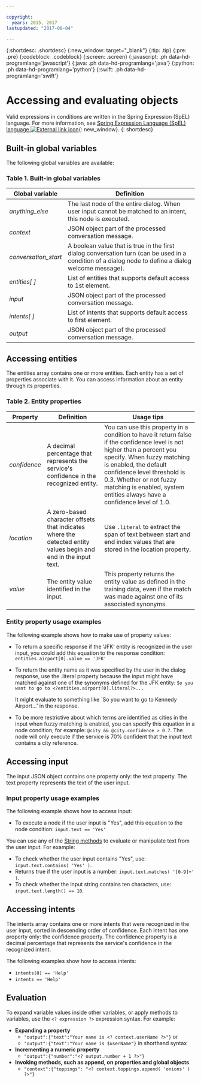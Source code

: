 ```yaml
---

copyright:
  years: 2015, 2017
lastupdated: "2017-08-04"

---
```


{:shortdesc: .shortdesc}
{:new_window: target="_blank"}
{:tip: .tip}
{:pre: .pre}
{:codeblock: .codeblock}
{:screen: .screen}
{:javascript: .ph data-hd-programlang='javascript'}
{:java: .ph data-hd-programlang='java'}
{:python: .ph data-hd-programlang='python'}
{:swift: .ph data-hd-programlang='swift'}

# Accessing and evaluating objects

Valid expressions in conditions are written in the Spring Expression (SpEL) language. For more information, see [Spring Expression Language (SpEL) language ![External link icon](../../icons/launch-glyph.svg "External link icon")](http://docs.spring.io/spring/docs/current/spring-framework-reference/html/expressions.html){: new_window}.
{: shortdesc}

## Built-in global variables

The following global variables are available:

### Table 1. Built-in global variables

| Global variable      | Definition |
|----------------------|------------|
| *anything_else*      | The last node of the entire dialog. When user input cannot be matched to an intent, this node is executed. |
| *context*            | JSON object part of the processed conversation message. |
| *conversation_start* | A boolean value that is true in the first dialog conversation turn (can be used in a condition of a dialog node to define a dialog welcome message). |
| *entities[ ]*        | List of entities that supports default access to 1st element. |
| *input*              | JSON object part of the processed conversation message. |
| *intents[ ]*         | List of intents that supports default access to first element. |
| *output*             | JSON object part of the processed conversation message. |

## Accessing entities

The entities array contains one or more entities. Each entity has a set of properties associate with it. You can access information about an entity through its properties.

### Table 2. Entity properties

| Property              | Definition | Usage tips |
|-----------------------|------------|------------|
| *confidence*          | A decimal percentage that represents the service's confidence in the recognized entity. | You can use this property in a condition to have it return false if the confidence level is not higher than a percent you specify. When fuzzy matching is enabled, the default confidence level threshold is 0.3. Whether or not fuzzy matching is enabled, system entities always have a confidence level of 1.0. |
| *location*            | A zero-based character offsets that indicates where the detected entity values begin and end in the input text. | Use `.literal` to extract the span of text between start and end index values that are stored in the location property. |
| *value*               | The entity value identified in the input. | This property returns the entity value as defined in the training data, even if the match was made against one of its associated synonyms.

### Entity property usage examples
The following example shows how to make use of property values:

- To return a specific response if the 'JFK' entity is recognized in the user input, you could add this equation to the response condition:
  `entities.airport[0].value == 'JFK'`
- To return the entity name as it was specified by the user in the dialog response, use the .literal property because the input might have matched against one of the synonyms defined for the JFK entity:
  `So you want to go to <?entities.airport[0].literal?>...`

  It might evaluate to something like `So you want to go to Kennedy Airport...' in the response.
- To be more restrictive about which terms are identified as cities in the input when fuzzy matching is enabled, you can specify this equation in a node condition, for example: `@city && @city.confidence > 0.7`. The node will only execute if the service is 70% confident that the input text contains a city reference.

## Accessing input

The input JSON object contains one property only: the text property. The text property represents the text of the user input.

### Input property usage examples

The following example shows how to access input:

- To execute a node if the user input is "Yes", add this equation to the node condition:
  `input.text == 'Yes'`

You can use any of the [String methods](/docs/services/conversation/dialog-methods.html#strings) to evaluate or manipulate text from the user input. For example:

- To check whether the user input contains "Yes", use: `input.text.contains( 'Yes' )`.
- Returns true if the user input is a number: `input.text.matches( '[0-9]+' )`.
- To check whether the input string contains ten characters, use: `input.text.length() == 10`.

## Accessing intents

The intents array contains one or more intents that were recognized in the user input, sorted in descending order of confidence. Each intent has one property only: the confidence property. The confidence property is a decimal percentage that represents the service's confidence in the recognized intent.

The following examples show how to access intents:

- `intents[0] == 'Help'`
- `intents == 'Help'`

## Evaluation

To expand variable values inside other variables, or apply methods to variables, use the `<? expression ?>` expression syntax. For example:

- **Expanding a property**
    - `"output":{"text":"Your name is <? context.userName ?>"}`
    or
    - `"output":{"text":"Your name is $userName"}` in shorthand syntax
- **Incrementing a numeric property**
    - `"output":{"number":"<? output.number + 1 ?>"}`
- **Invoking methods, such as append, on properties and global objects**
    - `"context":{"toppings": "<? context.toppings.append( 'onions' ) ?>"}`
